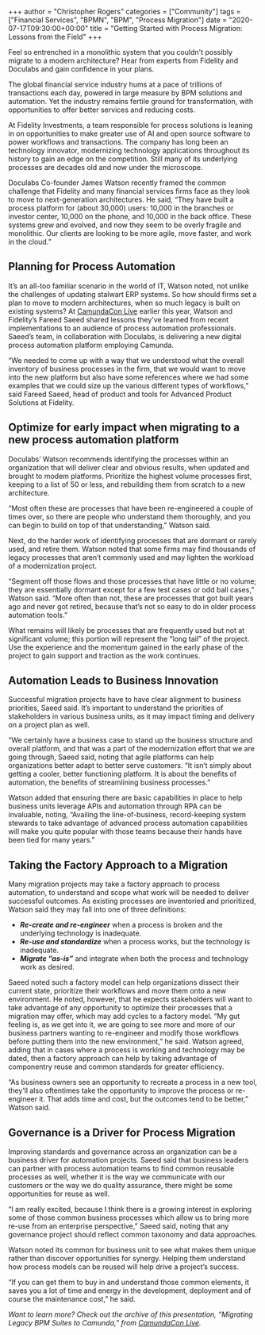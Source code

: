 +++
author = "Christopher Rogers"
categories = ["Community"]
tags = ["Financial Services", "BPMN", "BPM", "Process Migration"]
date = "2020-07-17T09:30:00+00:00"
title = "Getting Started with Process Migration: Lessons from the Field"
+++

Feel so entrenched in a monolithic system that you couldn't possibly migrate to a modern architecture? Hear from experts from Fidelity and Doculabs and gain confidence in your plans.

<!--more-->

The global financial service industry hums at a pace of trillions of transactions each day, powered in large measure by BPM solutions and automation. Yet the industry remains fertile ground for transformation, with opportunities to offer better services and reducing costs.

At Fidelity Investments, a team responsible for process solutions is leaning in on opportunities to make greater use of AI and open source software to power workflows and transactions. The company has long been an technology innovator, modernizing technology applications throughout its history to gain an edge on the competition. Still many of its underlying processes are decades old and now under the microscope.

Doculabs Co-founder James Watson recently framed the common challenge that Fidelity and many financial services firms face as they look to move to next-generation architectures. He said, “They have built a process platform for (about 30,000) users: 10,000 in the branches or investor center, 10,000 on the phone, and 10,000 in the back office. These systems grew and evolved, and now they seem to be overly fragile and monolithic. Our clients are looking to be more agile, move faster, and work in the cloud.”

## Planning for Process Automation

It’s an all-too familiar scenario in the world of IT, Watson noted, not unlike the challenges of updating stalwart ERP systems. So how should firms set a plan to move to modern architectures, when so much legacy is built on existing systems? At [CamundaCon Live](https://www.camundacon.com/live/) earlier this year, Watson and Fidelity’s Fareed Saeed shared lessons they’ve learned from recent implementations to an audience of process automation professionals. Saeed’s team, in collaboration with Doculabs, is delivering a new digital process automation platform employing Camunda.

“We needed to come up with a way that we understood what the overall inventory of business processes in the firm, that we would want to move into the new platform but also have some references where we had some examples that we could size up the various different types of workflows,” said Fareed Saeed, head of product and tools for Advanced Product Solutions at Fidelity.

## Optimize for early impact when migrating to a new process automation platform

Doculabs’ Watson recommends identifying the processes within an organization that will deliver clear and obvious results, when updated and brought to modem platforms. Prioritize the highest volume processes first, keeping to a list of 50 or less, and rebuilding them from scratch to a new architecture.

“Most often these are processes that have been re-engineered a couple of times over, so there are people who understand them thoroughly, and you can begin to build on top of that understanding,” Watson said.  

Next, do the harder work of identifying processes that are dormant or rarely used, and retire them. Watson noted that some firms may find thousands of legacy processes that aren’t commonly used and may lighten the workload of a modernization project.

“Segment off those flows and those processes that have little or no volume; they are essentially dormant except for a few test cases or odd ball cases,” Watson said. “More often than not, these are processes that got built years ago and never got retired, because that’s not so easy to do in older process automation tools.”

What remains will likely be processes that are frequently used but not at significant volume; this portion will represent the “long tail” of the project. Use the experience and the momentum gained in the early phase of the project to gain support and traction as the work continues.

## Automation Leads to Business Innovation

Successful migration projects have to have clear alignment to business priorities, Saeed said. It’s important to understand the priorities of stakeholders in various business units, as it may impact timing and delivery on a project plan as well.

“We certainly have a business case to stand up the business structure and overall platform, and that was a part of the modernization effort that we are going through, Saeed said, noting that agile platforms can help organizations better adapt to better serve customers. “It isn’t simply about getting a cooler, better functioning platform. It is about the benefits of automation, the benefits of streamlining business processes.”

Watson added that ensuring there are basic capabilities in place to help business units leverage APIs and automation through RPA can be invaluable, noting, “Availing the line-of-business, record-keeping system stewards to take advantage of advanced process automation capabilities will make you quite popular with those teams because their hands have been tied for many years.”

## Taking the Factory Approach to a Migration

Many migration projects may take a factory approach to process automation, to understand and scope what work will be needed to deliver successful outcomes. As existing processes are inventoried and prioritized, Watson said they may fall into one of three definitions:

* ___Re-create and re-engineer___ when a process is broken and the underlying technology is inadequate.
* ___Re-use and standardize___ when a process works, but the technology is inadequate.
* ___Migrate “as-is”___ and integrate when both the process and technology work as desired.

Saeed noted such a factory model can help organizations dissect their current state, prioritize their workflows and move them onto a new environment. He noted, however, that he expects stakeholders will want to take advantage of any opportunity to optimize their processes that a migration may offer, which may add cycles to a factory model. “My gut feeling is, as we get into it, we are going to see more and more of our business partners wanting to re-engineer and modify those workflows before putting them into the new environment,” he said. Watson agreed, adding that in cases where a process is working and technology may be dated, then a factory approach can help by taking advantage of componentry reuse and common standards for greater efficiency.

“As business owners see an opportunity to recreate a process in a new tool, they’ll also oftentimes take the opportunity to improve the process or re-engineer it. That adds time and cost, but the outcomes tend to be better,” Watson said.

## Governance is a Driver for Process Migration

Improving standards and governance across an organization can be a business driver for automation projects. Saeed said that business leaders can partner with process automation teams to find common reusable processes as well, whether it is the way we communicate with our customers or the way we do quality assurance, there might be some opportunities for reuse as well.

“I am really excited, because I think there is a growing interest in exploring some of those common business processes which allow us to bring more re-use from an enterprise perspective,” Saeed said, noting that any governance project should reflect common taxonomy and data approaches.

Watson noted its common for business unit to see what makes them unique rather than discover opportunities for synergy. Helping them understand how process models can be reused will help drive a project’s success.

“If you can get them to buy in and understand those common elements, it saves you a lot of time and energy in the development, deployment and of course the maintenance cost,” he said.

_Want to learn more? Check out the archive of this presentation, “Migrating Legacy BPM Suites to Camunda,” from [CamundaCon Live](https://www.camundacon.com/live/)._
